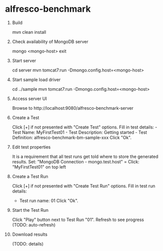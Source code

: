 alfresco-benchmark
==================

1. Build

    mvn clean install

2. Check availability of MongoDB server

    mongo \<mongo-host\>
    exit

3. Start server

    cd server
    mvn tomcat7:run -Dmongo.config.host=\<mongo-host\>

4. Start sample load driver

    cd ../sample
    mvn tomcat7:run -Dmongo.config.host=\<mongo-host\> 

5. Access server UI

    Browse to http://localhost:9080/alfresco-benchmark-server

6. Create a Test

    Click [+] if not presented with "Create Test" options.
    Fill in test details:
        - Test Name: MyFirstTest01
        - Test Description: Getting started
        - Test Definition: alfresco-benchmark-bm-sample-xxx
    Click "Ok".
 
7. Edit test properties

    It is a requirement that all test runs get told where to store the generated results. 
    Set: "MongoDB Connection - mongo.test.host" = <mongo-host>
    Click: "MyFirstTest01" on top left

8. Create a Test Run

    Click [+] if not presented with "Create Test Run" options.
    Fill in test run details:
    - Test run name: 01
    Click "Ok".

9. Start the Test Run

    Click "Play" button next to Test Run "01".
    Refresh to see progress (TODO: auto-refresh)

10. Download results

    (TODO: details)
